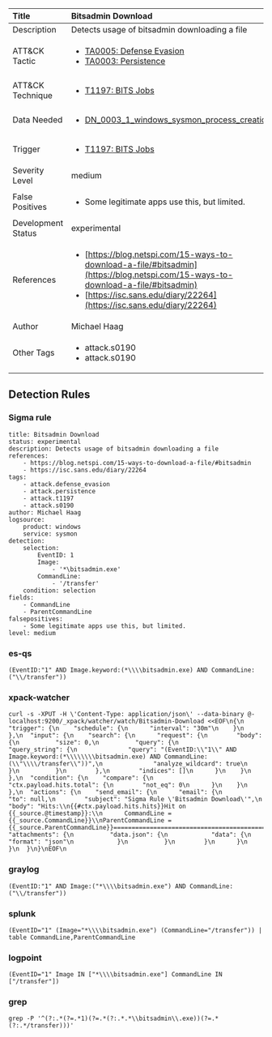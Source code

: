 | Title                | Bitsadmin Download                                                                                                                                                 |
|:---------------------|:------------------------------------------------------------------------------------------------------------------------------------------------------------|
| Description          | Detects usage of bitsadmin downloading a file                                                                                                                                           |
| ATT&amp;CK Tactic    | <ul><li>[TA0005: Defense Evasion](https://attack.mitre.org/tactics/TA0005)</li><li>[TA0003: Persistence](https://attack.mitre.org/tactics/TA0003)</li></ul>  |
| ATT&amp;CK Technique | <ul><li>[T1197: BITS Jobs](https://attack.mitre.org/techniques/T1197)</li></ul>                             |
| Data Needed          | <ul><li>[DN_0003_1_windows_sysmon_process_creation](../Data_Needed/DN_0003_1_windows_sysmon_process_creation.md)</li></ul>                                                         |
| Trigger              | <ul><li>[T1197: BITS Jobs](../Triggers/T1197.md)</li></ul>  |
| Severity Level       | medium                                                                                                                                                 |
| False Positives      | <ul><li>Some legitimate apps use this, but limited.</li></ul>                                                                  |
| Development Status   | experimental                                                                                                                                                |
| References           | <ul><li>[https://blog.netspi.com/15-ways-to-download-a-file/#bitsadmin](https://blog.netspi.com/15-ways-to-download-a-file/#bitsadmin)</li><li>[https://isc.sans.edu/diary/22264](https://isc.sans.edu/diary/22264)</li></ul>                                                          |
| Author               | Michael Haag                                                                                                                                                |
| Other Tags           | <ul><li>attack.s0190</li><li>attack.s0190</li></ul> | 

## Detection Rules

### Sigma rule

```
title: Bitsadmin Download
status: experimental
description: Detects usage of bitsadmin downloading a file
references:
    - https://blog.netspi.com/15-ways-to-download-a-file/#bitsadmin
    - https://isc.sans.edu/diary/22264
tags:
    - attack.defense_evasion
    - attack.persistence
    - attack.t1197
    - attack.s0190
author: Michael Haag
logsource:
    product: windows
    service: sysmon
detection:
    selection:
        EventID: 1
        Image:
            - '*\bitsadmin.exe'
        CommandLine:
            - '/transfer'
    condition: selection
fields:
    - CommandLine
    - ParentCommandLine
falsepositives:
    - Some legitimate apps use this, but limited.
level: medium

```





### es-qs
    
```
(EventID:"1" AND Image.keyword:(*\\\\bitsadmin.exe) AND CommandLine:("\\/transfer"))
```


### xpack-watcher
    
```
curl -s -XPUT -H \'Content-Type: application/json\' --data-binary @- localhost:9200/_xpack/watcher/watch/Bitsadmin-Download <<EOF\n{\n  "trigger": {\n    "schedule": {\n      "interval": "30m"\n    }\n  },\n  "input": {\n    "search": {\n      "request": {\n        "body": {\n          "size": 0,\n          "query": {\n            "query_string": {\n              "query": "(EventID:\\"1\\" AND Image.keyword:(*\\\\\\\\bitsadmin.exe) AND CommandLine:(\\"\\\\/transfer\\"))",\n              "analyze_wildcard": true\n            }\n          }\n        },\n        "indices": []\n      }\n    }\n  },\n  "condition": {\n    "compare": {\n      "ctx.payload.hits.total": {\n        "not_eq": 0\n      }\n    }\n  },\n  "actions": {\n    "send_email": {\n      "email": {\n        "to": null,\n        "subject": "Sigma Rule \'Bitsadmin Download\'",\n        "body": "Hits:\\n{{#ctx.payload.hits.hits}}Hit on {{_source.@timestamp}}:\\n      CommandLine = {{_source.CommandLine}}\\nParentCommandLine = {{_source.ParentCommandLine}}================================================================================\\n{{/ctx.payload.hits.hits}}",\n        "attachments": {\n          "data.json": {\n            "data": {\n              "format": "json"\n            }\n          }\n        }\n      }\n    }\n  }\n}\nEOF\n
```


### graylog
    
```
(EventID:"1" AND Image:("*\\\\bitsadmin.exe") AND CommandLine:("\\/transfer"))
```


### splunk
    
```
(EventID="1" (Image="*\\\\bitsadmin.exe") (CommandLine="/transfer")) | table CommandLine,ParentCommandLine
```


### logpoint
    
```
(EventID="1" Image IN ["*\\\\bitsadmin.exe"] CommandLine IN ["/transfer"])
```


### grep
    
```
grep -P '^(?:.*(?=.*1)(?=.*(?:.*.*\\bitsadmin\\.exe))(?=.*(?:.*/transfer)))'
```



